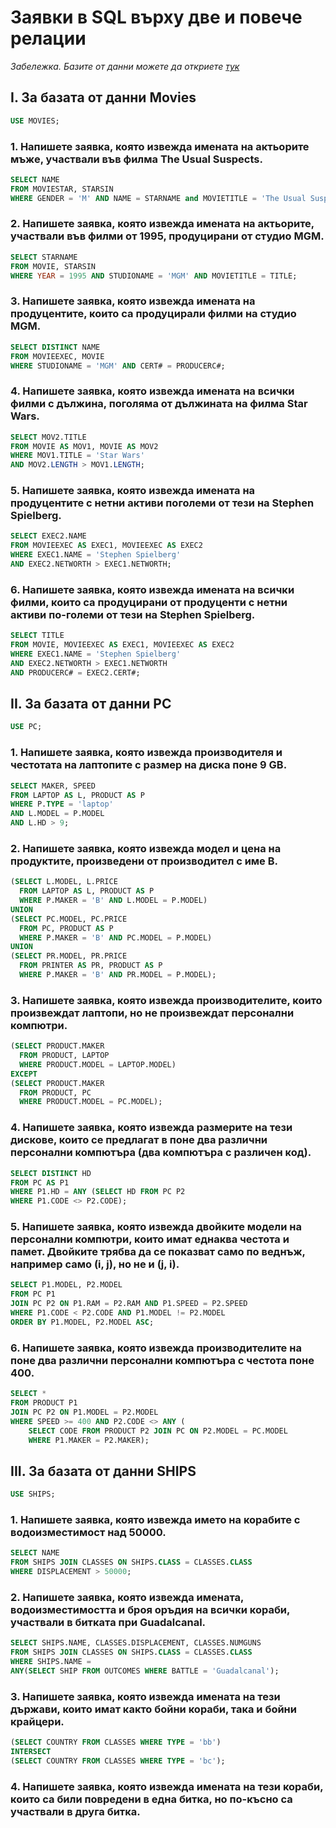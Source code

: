 # Заявки в SQL върху две и повече релации

*Забележка. Базите от данни можете да откриете [тук](../Databases/README.md)*

## I. За базата от данни Movies
```SQL
USE MOVIES;
```

### 1. Напишете заявка, която извежда имената на актьорите мъже, участвали във филма The Usual Suspects.
```SQL
SELECT NAME
FROM MOVIESTAR, STARSIN
WHERE GENDER = 'M' AND NAME = STARNAME and MOVIETITLE = 'The Usual Suspects';
```

### 2. Напишете заявка, която извежда имената на актьорите, участвали във филми от 1995, продуцирани от студио MGM.
```SQL
SELECT STARNAME
FROM MOVIE, STARSIN
WHERE YEAR = 1995 AND STUDIONAME = 'MGM' AND MOVIETITLE = TITLE;
```

### 3. Напишете заявка, която извежда имената на продуцентите, които са продуцирали филми на студио MGM.
```SQL
SELECT DISTINCT NAME
FROM MOVIEEXEC, MOVIE
WHERE STUDIONAME = 'MGM' AND CERT# = PRODUCERC#;
```

### 4. Напишете заявка, която извежда имената на всички филми с дължина, поголяма от дължината на филма Star Wars.
```SQL
SELECT MOV2.TITLE
FROM MOVIE AS MOV1, MOVIE AS MOV2
WHERE MOV1.TITLE = 'Star Wars'
AND MOV2.LENGTH > MOV1.LENGTH;
```

### 5. Напишете заявка, която извежда имената на продуцентите с нетни активи поголеми от тези на Stephen Spielberg.
```SQL
SELECT EXEC2.NAME
FROM MOVIEEXEC AS EXEC1, MOVIEEXEC AS EXEC2
WHERE EXEC1.NAME = 'Stephen Spielberg'
AND EXEC2.NETWORTH > EXEC1.NETWORTH;
```

### 6. Напишете заявка, която извежда имената на всички филми, които са продуцирани от продуценти с нетни активи по-големи от тези на Stephen Spielberg.
```SQL
SELECT TITLE
FROM MOVIE, MOVIEEXEC AS EXEC1, MOVIEEXEC AS EXEC2
WHERE EXEC1.NAME = 'Stephen Spielberg'
AND EXEC2.NETWORTH > EXEC1.NETWORTH
AND PRODUCERC# = EXEC2.CERT#;
```

## II. За базата от данни PC
```SQL
USE PC;
```

### 1. Напишете заявка, която извежда производителя и честотата на лаптопите с размер на диска поне 9 GB.
```SQL
SELECT MAKER, SPEED
FROM LAPTOP AS L, PRODUCT AS P
WHERE P.TYPE = 'laptop'
AND L.MODEL = P.MODEL
AND L.HD > 9;
```

### 2. Напишете заявка, която извежда модел и цена на продуктите, произведени от производител с име B.
```SQL
(SELECT L.MODEL, L.PRICE
  FROM LAPTOP AS L, PRODUCT AS P
  WHERE P.MAKER = 'B' AND L.MODEL = P.MODEL)
UNION
(SELECT PC.MODEL, PC.PRICE
  FROM PC, PRODUCT AS P
  WHERE P.MAKER = 'B' AND PC.MODEL = P.MODEL)
UNION
(SELECT PR.MODEL, PR.PRICE
  FROM PRINTER AS PR, PRODUCT AS P
  WHERE P.MAKER = 'B' AND PR.MODEL = P.MODEL);
```

### 3. Напишете заявка, която извежда производителите, които произвеждат лаптопи, но не произвеждат персонални компютри.
```SQL
(SELECT PRODUCT.MAKER
  FROM PRODUCT, LAPTOP
  WHERE PRODUCT.MODEL = LAPTOP.MODEL)
EXCEPT
(SELECT PRODUCT.MAKER
  FROM PRODUCT, PC
  WHERE PRODUCT.MODEL = PC.MODEL);
```

### 4. Напишете заявка, която извежда размерите на тези дискове, които се предлагат в поне два различни персонални компютъра (два компютъра с различен код).
```SQL
SELECT DISTINCT HD
FROM PC AS P1
WHERE P1.HD = ANY (SELECT HD FROM PC P2
WHERE P1.CODE <> P2.CODE);
```

### 5. Напишете заявка, която извежда двойките модели на персонални компютри, които имат еднаква честота и памет. Двойките трябва да се показват само по веднъж, например само (i, j), но не и (j, i).
```SQL
SELECT P1.MODEL, P2.MODEL
FROM PC P1
JOIN PC P2 ON P1.RAM = P2.RAM AND P1.SPEED = P2.SPEED
WHERE P1.CODE < P2.CODE AND P1.MODEL != P2.MODEL
ORDER BY P1.MODEL, P2.MODEL ASC;
```

### 6. Напишете заявка, която извежда производителите на поне два различни персонални компютъра с честота поне 400.
```SQL
SELECT *
FROM PRODUCT P1
JOIN PC P2 ON P1.MODEL = P2.MODEL
WHERE SPEED >= 400 AND P2.CODE <> ANY (
	SELECT CODE FROM PRODUCT P2 JOIN PC ON P2.MODEL = PC.MODEL
	WHERE P1.MAKER = P2.MAKER);
```

## III. За базата от данни SHIPS
```SQL
USE SHIPS;
```

### 1. Напишете заявка, която извежда името на корабите с водоизместимост над 50000.
```SQL
SELECT NAME
FROM SHIPS JOIN CLASSES ON SHIPS.CLASS = CLASSES.CLASS
WHERE DISPLACEMENT > 50000;
```

### 2. Напишете заявка, която извежда имената, водоизместимостта и броя оръдия на всички кораби, участвали в битката при Guadalcanal.
```SQL
SELECT SHIPS.NAME, CLASSES.DISPLACEMENT, CLASSES.NUMGUNS
FROM SHIPS JOIN CLASSES ON SHIPS.CLASS = CLASSES.CLASS
WHERE SHIPS.NAME =
ANY(SELECT SHIP FROM OUTCOMES WHERE BATTLE = 'Guadalcanal');
```

### 3. Напишете заявка, която извежда имената на тези държави, които имат както бойни кораби, така и бойни крайцери.
```SQL
(SELECT COUNTRY FROM CLASSES WHERE TYPE = 'bb')
INTERSECT
(SELECT COUNTRY FROM CLASSES WHERE TYPE = 'bc');
```

### 4. Напишете заявка, която извежда имената на тези кораби, които са били повредени в една битка, но по-късно са участвали в друга битка.
```SQL

```
